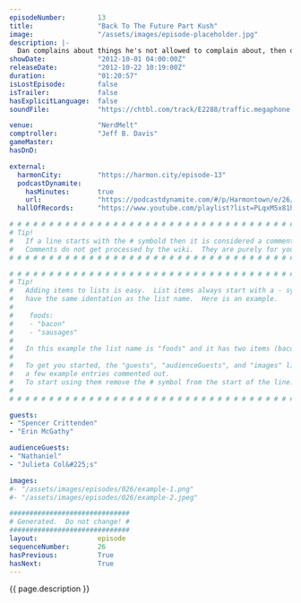 ```yaml
---
episodeNumber:        13
title:                "Back To The Future Part Kush"
image:                "/assets/images/episode-placeholder.jpg"
description: |-
  Dan complains about things he's not allowed to complain about, then outs himself as the world's laziest gay rights and medical marijuana advocate. Plus, in D&D world: nothing happens!
showDate:             "2012-10-01 04:00:00Z"
releaseDate:          "2012-10-22 10:19:00Z"
duration:             "01:20:57"
isLostEpisode:        false
isTrailer:            false
hasExplicitLanguage:  false
soundFile:            "https://chtbl.com/track/E2288/traffic.megaphone.fm/STA2299183434.mp3?updated=1555706170"

venue:                "NerdMelt"
comptroller:          "Jeff B. Davis"
gameMaster:           
hasDnD:               

external:
  harmonCity:         "https://harmon.city/episode-13"
  podcastDynamite:
    hasMinutes:       true
    url:              "https://podcastdynamite.com/#/p/Harmontown/e/26/13"
  hallOfRecords:      "https://www.youtube.com/playlist?list=PLqxM5x81hNObMPhTHhB42msc1OiLAp65l"

# # # # # # # # # # # # # # # # # # # # # # # # # # # # # # # # # # # # # # # # # # # # #
# Tip!
#   If a line starts with the # symbold then it is considered a comment.
#   Comments do not get processed by the wiki.  They are purely for your information.
# # # # # # # # # # # # # # # # # # # # # # # # # # # # # # # # # # # # # # # # # # # # #

# # # # # # # # # # # # # # # # # # # # # # # # # # # # # # # # # # # # # # # # # # # # #
# Tip!
#   Adding items to lists is easy.  List items always start with a - symbol and have
#   have the same identation as the list name.  Here is an example.
#
#    foods:
#    - "bacon"
#    - "sausages"
#
#   In this example the list name is "foods" and it has two items (bacon, and sausages).
#
#   To get you started, the "guests", "audienceGuests", and "images" lists below have
#   a few example entries commented out.
#   To start using them remove the # symbol from the start of the line.
#
# # # # # # # # # # # # # # # # # # # # # # # # # # # # # # # # # # # # # # # # # # # # #

guests:
- "Spencer Crittenden"
- "Erin McGathy"

audienceGuests:
- "Nathaniel"
- "Julieta Col&#225;s"

images:
#- "/assets/images/episodes/026/example-1.png"
#- "/assets/images/episodes/026/example-2.jpeg"

##############################
# Generated.  Do not change! #
##############################
layout:               episode
sequenceNumber:       26
hasPrevious:          True
hasNext:              True
---
```


<!-- The episode description will be rendered here -->
{{ page.description }}

<!-- Add your content BELOW here -->
<!-- vvvvvvvvvvvvvvvvvvvvvvvvvvv -->




<!-- ^^^^^^^^^^^^^^^^^^^^^^^^^^^ -->
<!-- Add your content ABOVE here -->

<!-- The episode gallery will be rendered here -->